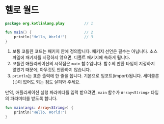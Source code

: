 # 헬로 월드

```kotlin
package org.kotlinlang.play         // 1

fun main() {                        // 2
    println("Hello, World!")        // 3
}
```

1. 보통 코틀린 코드는 패키지 안에 정의합니다. 패키지 선언은 필수는 아닙니다. 소스 파일에 패키지를 지정하지 않으면, 디폴트 패키지에 속하게 됩니다.
2. 코틀린 애플리케이션의 시작점은 `main` 함수입니다. 함수의 반환 타입이 지정하지 않았기 때문에, 아무것도 반환하지 않습니다.
3. `println`는 표준 출력에 한 줄을 씁니다. 기본으로 임포트(import)됩니다. 세미콜론(`;`)이 없어도 되는 점도 살펴봐 주세요.

만약, 애플리케이션 실행 파라미터를 입력 받으려면, `main` 함수가 `Array<String>` 타입의 파라미터를 받도록 합니다.

```kotlin
fun main(args: Array<String>) {
    println("Hello, World!")
}
```

